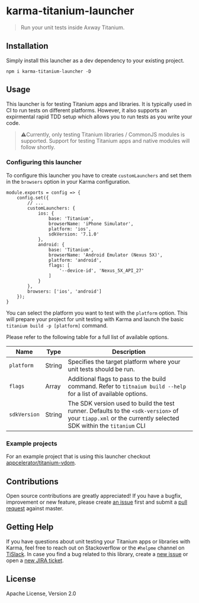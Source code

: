 # karma-titanium-launcher

> Run your unit tests inside Axway Titanium.

## Installation

Simply install this launcher as a dev dependency to your existing project.

```
npm i karma-titanium-launcher -D
```

## Usage

This launcher is for testing Titanium apps and libraries. It is typically used in CI to run tests on different platforms. However, it also supports an expirmental rapid TDD setup which allows you to run tests as you write your code.

> ⚠️Currently, only testing Titanium libraries / CommonJS modules is supported. Support for testing Titanium apps and native modules will follow shortly.

### Configuring this launcher

To configure this launcher you have to create `customLaunchers` and set them in the `browsers` option in your Karma configuration.

```
module.exports = config => {
    config.set({
        // ...
        customLaunchers: {
            ios: {
                base: 'Titanium',
                browserName: 'iPhone Simulator',
                platform: 'ios',
                sdkVersion: '7.1.0'
            },
            android: {
                base: 'Titanium',
                browserName: 'Android Emulator (Nexus 5X)',
                platform: 'android',
                flags: [
                    '--device-id', 'Nexus_5X_API_27'
                ]
            }
        },
        browsers: ['ios', 'android']
    });
}
```

You can select the platform you want to test with the `platform` option. This will prepare your project for unit testing with Karma and launch the basic `titanium build -p [platform]` command.

Please refer to the following table for a full list of available options.

| Name  | Type | Description |
| --- | --- | --- |
| `platform`  | String | Specifies the target platform where your unit tests should be run.  |
| `flags` | Array | Additional flags to pass to the build command. Refer to `titnaium build --help` for a list of available options.  |
| `sdkVersion` | String | The SDK version used to build the test runner. Defaults to the `<sdk-version>` of your `tiapp.xml` or the currently selected SDK within the `titanium` CLI |

### Example projects

For an example project that is using this launcher checkout [appcelerator/titanium-vdom](https://github.com/appcelerator/titanium-vdom).

## Contributions

Open source contributions are greatly appreciated! If you have a bugfix, improvement or new feature, please create
[an issue](https://github.com/appcelerator/karma-titanium-launcher/issues/new) first and submit a [pull request](https://github.com/appcelerator/karma-titanium-launcher/pulls/new) against master.

## Getting Help

If you have questions about unit testing your Titanium apps or libraries with Karma, feel free to reach out on Stackoverflow or the
`#helpme` channel on [TiSlack](http://tislack.org). In case you find a bug related to this library, create a [new issue](https://github.com/appcelerator/karma-titanium-launcher/issues/new)
or open a [new JIRA ticket](https://jira.appcelerator.org).

## License

Apache License, Version 2.0
